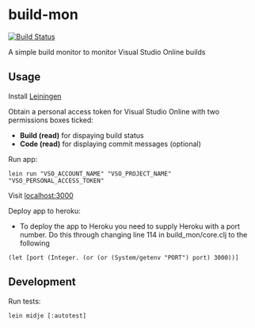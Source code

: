 # build-mon

[![Build Status](https://snap-ci.com/elrob/build-mon/branch/master/build_image)](https://snap-ci.com/elrob/build-mon/branch/master)

A simple build monitor to monitor Visual Studio Online builds

## Usage

Install [Leiningen](http://leiningen.org/)

Obtain a personal access token for Visual Studio Online with two permissions boxes ticked:

- **Build (read)** for dispaying build status
- **Code (read)**  for displaying commit messages (optional)

Run app:

    lein run "VSO_ACCOUNT_NAME" "VSO_PROJECT_NAME" "VSO_PERSONAL_ACCESS_TOKEN"


Visit [localhost:3000](http://localhost:3000)

Deploy app to heroku:

- To deploy the app to Heroku you need to supply Heroku with a port number. Do this through changing line 114 in build_mon/core.clj to the following

```
(let [port (Integer. (or (or (System/getenv "PORT") port) 3000))]
```


## Development

Run tests:

    lein midje [:autotest]
